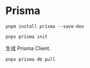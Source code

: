 # Prisma

```
pnpm install prisma --save-dev
```

```
pnpx prisma init
```

生成 Prisma Client.
```
pnpx prisma db pull
```